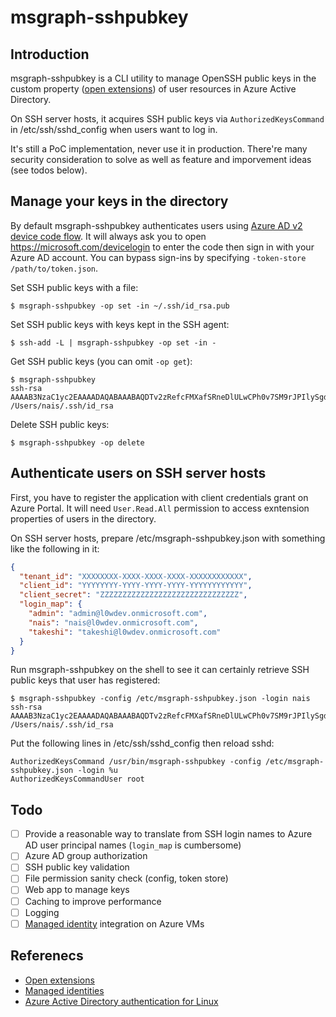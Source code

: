 # msgraph-sshpubkey

## Introduction

msgraph-sshpubkey is a CLI utility to manage OpenSSH public keys
in the custom property ([open extensions]) of user resources in Azure Active Directory.

On SSH server hosts, it acquires SSH public keys via `AuthorizedKeysCommand`
in /etc/ssh/sshd_config when users want to log in.

It's still a PoC implementation, never use it in production.
There're many security consideration to solve as well as feature and imporvement ideas (see todos below).

## Manage your keys in the directory

By default msgraph-sshpubkey authenticates users using [Azure AD v2 device code flow].
It will always ask you to open https://microsoft.com/devicelogin to enter the code then sign in with your Azure AD account.
You can bypass sign-ins by specifying `-token-store /path/to/token.json`.

Set SSH public keys with a file:

```console
$ msgraph-sshpubkey -op set -in ~/.ssh/id_rsa.pub
```

Set SSH public keys with keys kept in the SSH agent:

```console
$ ssh-add -L | msgraph-sshpubkey -op set -in -
```

Get SSH public keys (you can omit `-op get`):

```console
$ msgraph-sshpubkey
ssh-rsa AAAAB3NzaC1yc2EAAAADAQABAAABAQDTv2zRefcFMXafSRneDlULwCPh0v7SM9rJPIlySgd8WEJwk3/bY4B6j6hMPk3xS/JAqvQG0hc5cRSSmo4tG9H7TDjmGKBptIsGr5skTx181nbv/qRLYrej80KFrKyt2yHxg7BFOMGDSG1RnRVDUQJxlYxluavky0dv3KGRt6TtDuzuLGi6flHcqJymlZleqprEEwZwc0ju/ZNBfpEW2A+e69nJkudgT8jsO3a61iQ9myf7Jdk/0dxHPoHhu2VWEv/YcFPr0OX5fp7OHVL56vYb6yQVSVp1MtqjqSLpSK+O1eEGnwLsI9/93DXUj3gFncqjddgD75SQ1N9e1DPYK9sz /Users/nais/.ssh/id_rsa
```

Delete SSH public keys:

```console
$ msgraph-sshpubkey -op delete
```

## Authenticate users on SSH server hosts

First, you have to register the application with client credentials grant on Azure Portal.
It will need `User.Read.All` permission to access exntension properties of users in the directory.

On SSH server hosts, prepare /etc/msgraph-sshpubkey.json with something like the following in it:

```json
{
  "tenant_id": "XXXXXXXX-XXXX-XXXX-XXXX-XXXXXXXXXXXX",
  "client_id": "YYYYYYYY-YYYY-YYYY-YYYY-YYYYYYYYYYYY",
  "client_secret": "ZZZZZZZZZZZZZZZZZZZZZZZZZZZZZZZ",
  "login_map": {
    "admin": "admin@l0wdev.onmicrosoft.com",
    "nais": "nais@l0wdev.onmicrosoft.com",
    "takeshi": "takeshi@l0wdev.onmicrosoft.com"
  }
}
```

Run msgraph-sshpubkey on the shell to see it can certainly retrieve SSH public keys that user has registered:

```console
$ msgraph-sshpubkey -config /etc/msgraph-sshpubkey.json -login nais
ssh-rsa AAAAB3NzaC1yc2EAAAADAQABAAABAQDTv2zRefcFMXafSRneDlULwCPh0v7SM9rJPIlySgd8WEJwk3/bY4B6j6hMPk3xS/JAqvQG0hc5cRSSmo4tG9H7TDjmGKBptIsGr5skTx181nbv/qRLYrej80KFrKyt2yHxg7BFOMGDSG1RnRVDUQJxlYxluavky0dv3KGRt6TtDuzuLGi6flHcqJymlZleqprEEwZwc0ju/ZNBfpEW2A+e69nJkudgT8jsO3a61iQ9myf7Jdk/0dxHPoHhu2VWEv/YcFPr0OX5fp7OHVL56vYb6yQVSVp1MtqjqSLpSK+O1eEGnwLsI9/93DXUj3gFncqjddgD75SQ1N9e1DPYK9sz /Users/nais/.ssh/id_rsa
```

Put the following lines in /etc/ssh/sshd_config then reload sshd:

```
AuthorizedKeysCommand /usr/bin/msgraph-sshpubkey -config /etc/msgraph-sshpubkey.json -login %u
AuthorizedKeysCommandUser root
```

## Todo

- [ ] Provide a reasonable way to translate from SSH login names to Azure AD user principal names (`login_map` is cumbersome)
- [ ] Azure AD group authorization
- [ ] SSH public key validation
- [ ] File permission sanity check (config, token store)
- [ ] Web app to manage keys
- [ ] Caching to improve performance
- [ ] Logging
- [ ] [Managed identity][Managed identities] integration on Azure VMs

## Referenecs

- [Open extensions]
- [Managed identities]
- [Azure Active Directory authentication for Linux]

[Open extensions]: https://docs.microsoft.com/en-us/graph/extensibility-open-users
[Managed identities]: https://docs.microsoft.com/en-us/azure/active-directory/managed-identities-azure-resources/overview
[Azure AD v2 device code flow]: https://docs.microsoft.com/en-us/azure/active-directory/develop/v2-oauth2-device-code
[Azure Active Directory authentication for Linux]: https://docs.microsoft.com/en-us/azure/virtual-machines/linux/login-using-aad